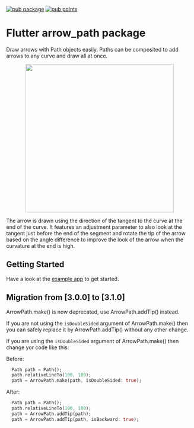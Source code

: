 
[![pub package](https://img.shields.io/pub/v/arrow_path.svg)](https://pub.dev/packages/arrow_path)
[![pub points](https://img.shields.io/pub/points/arrow_path?color=2E8B57&label=pub%20points)](https://pub.dev/packages/arrow_path/score)


# Flutter arrow_path package

Draw arrows with Path objects easily. Paths can be composited to add arrows to any curve and draw all at once.


<p align="center">
    <img src="https://raw.githubusercontent.com/quentinleguennec/flutter-arrow-path/master/example/arrow_path_example.png" width="400" align="middle"/>
</p>


The arrow is drawn using the direction of the tangent to the curve at the end of the curve.
It features an adjustment parameter to also look at the tangent just before the end of the
segment and rotate the tip of the arrow based on the angle difference to improve the look of the arrow
when the curvature at the end is high.

## Getting Started

Have a look at the [example app](https://github.com/quentinleguennec/flutter-arrow-path/blob/master/example/lib/main.dart) to get started.

## Migration from [3.0.0] to [3.1.0]

ArrowPath.make() is now deprecated, use ArrowPath.addTip() instead.


If you are not using the `isDoubleSided` argument of ArrowPath.make() then you can safely replace it by ArrowPath.addTip() without any other change.


If you are using the `isDoubleSided`  argument of ArrowPath.make() then change yor code like this:


Before:
```dart
  Path path = Path();
  path.relativeLineTo(100, 100);
  path = ArrowPath.make(path, isDoubleSided: true);
```

After:
```dart
  Path path = Path();
  path.relativeLineTo(100, 100);
  path = ArrowPath.addTip(path);
  path = ArrowPath.addTip(path, isBackward: true);
```